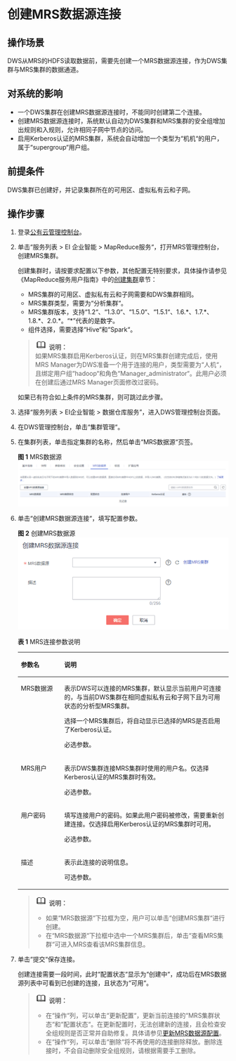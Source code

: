 # 创建MRS数据源连接<a name="dws_01_0057"></a>

## 操作场景<a name="section31806539111657"></a>

DWS从MRS的HDFS读取数据前，需要先创建一个MRS数据源连接，作为DWS集群与MRS集群的数据通道。

## 对系统的影响<a name="section6669021616559"></a>

-   一个DWS集群在创建MRS数据源连接时，不能同时创建第二个连接。
-   创建MRS数据源连接时，系统默认自动为DWS集群和MRS集群的安全组增加出规则和入规则，允许相同子网中节点的访问。
-   启用Kerberos认证的MRS集群，系统会自动增加一个类型为“机机“的用户，属于“supergroup“用户组。

## 前提条件<a name="section45940751111911"></a>

DWS集群已创建好，并记录集群所在的可用区、虚拟私有云和子网。

## 操作步骤<a name="section4276196111818"></a>

1.  登录[公有云管理控制台](https://console.huaweicloud.com)。
2.  单击“服务列表 \> EI 企业智能  \> MapReduce服务“，打开MRS管理控制台，创建MRS集群。

    创建集群时，请按要求配置以下参数，其他配置无特别要求，具体操作请参见《MapReduce服务用户指南》中的[创建集群](https://support.huaweicloud.com/usermanual-mrs/zh-cn_topic_0013363945.html)章节：

    -   MRS集群的可用区、虚拟私有云和子网需要和DWS集群相同。
    -   MRS集群类型，需要为“分析集群“。
    -   MRS集群版本，支持“1.2“、“1.3.0“、“1.5.0“、“1.5.1“、1.6.\*、1.7.\*、1.8.\*、2.0.\*。“\*”代表的是数字。
    -   组件选择，需要选择“Hive“和“Spark“。

    >![](public_sys-resources/icon-note.gif) **说明：**   
    >如果MRS集群启用Kerberos认证，则在MRS集群创建完成后，使用MRS Manager为DWS准备一个用于连接的用户，类型需要为“人机“，且绑定用户组“hadoop“和角色“Manager\_administrator“。此用户必须在创建后通过MRS Manager页面修改过密码。  

    如果已有符合如上条件的MRS集群，则可跳过此步骤。

3.  选择“服务列表 \> EI企业智能 \> 数据仓库服务”，进入DWS管理控制台页面。
4.  在DWS管理控制台，单击“集群管理“。
5.  在集群列表，单击指定集群的名称，然后单击“MRS数据源“页签。

    **图 1**  MRS数据源<a name="fig131106247521"></a>  
    ![](figures/MRS数据源.png "MRS数据源")

6.  单击“创建MRS数据源连接“，填写配置参数。

    **图 2**  创建MRS数据源<a name="fig20566195955312"></a>  
    ![](figures/创建MRS数据源.png "创建MRS数据源")

    **表 1**  MRS连接参数说明

    <a name="table23910031142621"></a>
    <table><thead align="left"><tr id="row53231825142621"><th class="cellrowborder" valign="top" width="20.57%" id="mcps1.2.3.1.1"><p id="p17077205142621"><a name="p17077205142621"></a><a name="p17077205142621"></a>参数名</p>
    </th>
    <th class="cellrowborder" valign="top" width="79.43%" id="mcps1.2.3.1.2"><p id="p41076347142621"><a name="p41076347142621"></a><a name="p41076347142621"></a>说明</p>
    </th>
    </tr>
    </thead>
    <tbody><tr id="row14104303142621"><td class="cellrowborder" valign="top" width="20.57%" headers="mcps1.2.3.1.1 "><p id="p1597924142621"><a name="p1597924142621"></a><a name="p1597924142621"></a>MRS数据源</p>
    </td>
    <td class="cellrowborder" valign="top" width="79.43%" headers="mcps1.2.3.1.2 "><p id="p62323042142621"><a name="p62323042142621"></a><a name="p62323042142621"></a>表示DWS可以连接的MRS集群，默认显示当前用户可连接的，与当前DWS集群在相同虚拟私有云和子网下且为可用状态的分析型MRS集群。</p>
    <p id="p14147512557"><a name="p14147512557"></a><a name="p14147512557"></a>选择一个MRS集群后，将自动显示已选择的MRS是否启用了Kerberos认证。</p>
    <p id="p27553945143210"><a name="p27553945143210"></a><a name="p27553945143210"></a>必选参数。</p>
    </td>
    </tr>
    <tr id="row22977368142941"><td class="cellrowborder" valign="top" width="20.57%" headers="mcps1.2.3.1.1 "><p id="p49227482142941"><a name="p49227482142941"></a><a name="p49227482142941"></a>MRS用户</p>
    </td>
    <td class="cellrowborder" valign="top" width="79.43%" headers="mcps1.2.3.1.2 "><p id="p28003121142941"><a name="p28003121142941"></a><a name="p28003121142941"></a>表示DWS集群连接MRS集群时使用的用户名。仅选择Kerberos认证的MRS集群时有效。</p>
    <p id="p53685662143230"><a name="p53685662143230"></a><a name="p53685662143230"></a>必选参数。</p>
    </td>
    </tr>
    <tr id="row65192618142942"><td class="cellrowborder" valign="top" width="20.57%" headers="mcps1.2.3.1.1 "><p id="p46110714142942"><a name="p46110714142942"></a><a name="p46110714142942"></a>用户密码</p>
    </td>
    <td class="cellrowborder" valign="top" width="79.43%" headers="mcps1.2.3.1.2 "><p id="p43980334142942"><a name="p43980334142942"></a><a name="p43980334142942"></a>填写连接用户的密码。如果此用户密码被修改，需要重新创建连接。仅选择启用Kerberos认证的MRS集群时可用。</p>
    <p id="p62811050143239"><a name="p62811050143239"></a><a name="p62811050143239"></a>必选参数。</p>
    </td>
    </tr>
    <tr id="row895856614324"><td class="cellrowborder" valign="top" width="20.57%" headers="mcps1.2.3.1.1 "><p id="p5455528514324"><a name="p5455528514324"></a><a name="p5455528514324"></a>描述</p>
    </td>
    <td class="cellrowborder" valign="top" width="79.43%" headers="mcps1.2.3.1.2 "><p id="p5690199714324"><a name="p5690199714324"></a><a name="p5690199714324"></a>表示此连接的说明信息。</p>
    <p id="p36233189143252"><a name="p36233189143252"></a><a name="p36233189143252"></a>可选参数。</p>
    </td>
    </tr>
    </tbody>
    </table>

    >![](public_sys-resources/icon-note.gif) **说明：**   
    >-   如果“MRS数据源“下拉框为空，用户可以单击“创建MRS集群“进行创建。  
    >-   在“MRS数据源“下拉框中选中一个MRS集群后，单击“查看MRS集群“可进入MRS查看该MRS集群信息。  

7.  单击“提交“保存连接。

    创建连接需要一段时间，此时“配置状态“显示为“创建中“，成功后在MRS数据源列表中可看到已创建的连接，且状态为“可用“。

    >![](public_sys-resources/icon-note.gif) **说明：**   
    >-   在“操作“列，可以单击“更新配置“，更新当前连接的“MRS集群状态“和“配置状态“。在更新配置时，无法创建新的连接，且会检查安全组规则是否正常并自助修复。具体请参见[更新MRS数据源配置](更新MRS数据源配置.md)。  
    >-   在“操作“列，可以单击“删除“将不再使用的连接删除释放。删除连接时，不会自动删除安全组规则，请根据需要手工删除。  


